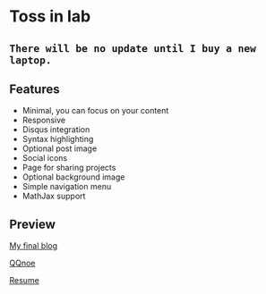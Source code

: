 # Toss in lab

## `There will be no update until I buy a new laptop.`

## Features
* Minimal, you can focus on your content
* Responsive
* Disqus integration
* Syntax highlighting
* Optional post image
* Social icons
* Page for sharing projects
* Optional background image
* Simple navigation menu
* MathJax support

## Preview

[My final blog](https://www.knightboy.cn/Blog)

[QQnoe](https://www.knightboy.cn/QQone)

[Resume](https://www.knightboy.cn/QQone/Myself/Resume)